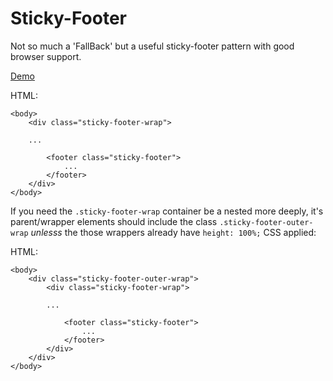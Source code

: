 Sticky-Footer
===========

Not so much a 'FallBack' but a useful sticky-footer pattern with good browser support.

[Demo](http://lab.gridlight-design.co.uk/fallback/sticky-footer/sticky-footer-basic.html)

HTML:
~~~~~~~~
<body>
    <div class="sticky-footer-wrap">
    
    ...
    
        <footer class="sticky-footer">
            ...
        </footer>
    </div>
</body>
~~~~~~~~

If you need the `.sticky-footer-wrap` container be a nested more deeply, it's parent/wrapper elements should include the class `.sticky-footer-outer-wrap` _unlesss_ the those wrappers already have `height: 100%;` CSS applied:

HTML:
~~~~~~~~
<body>
    <div class="sticky-footer-outer-wrap">
        <div class="sticky-footer-wrap">
        
        ...
        
            <footer class="sticky-footer">
                ...
            </footer>
        </div>
    </div>
</body>